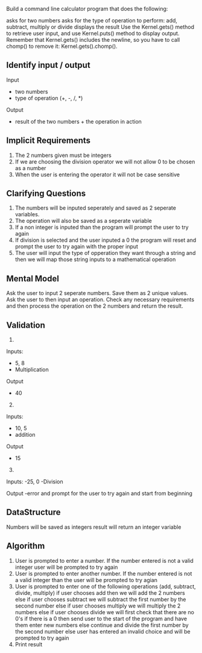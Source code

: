 Build a command line calculator program that does the following:

asks for two numbers
asks for the type of operation to perform: add, subtract, multiply or divide
displays the result
Use the Kernel.gets() method to retrieve user input, and use Kernel.puts() method to display output. 
Remember that Kernel.gets() includes the newline, so you have to call chomp() to remove it: Kernel.gets().chomp().



Identify input / output
-----------------------

Input 

- two numbers
- type of operation (+, -, /, *)

Output

- result of the two numbers + the operation in action

Implicit Requirements
---------------------

1. The 2 numbers given must be integers
2. If we are choosing the division operator we will not allow 0 to be chosen as a number
3. When the user is entering the operator it will not be case sensitive

Clarifying Questions
--------------------

1. The numbers will be inputed seperately and saved as 2 seperate variables. 
2. The operation will also be saved as a seperate variable
3. If a non integer is inputed than the program will prompt the user to try again
4. If division is selected and the user inputed a 0 the program will reset and prompt the user to try
   again with the proper input
5. The user will input the type of opperation they want through a string and then we will map those string
   inputs to a mathematical operation

Mental Model
------------

Ask the user to input 2 seperate numbers. Save them as 2 unique values. Ask the user to then input an operation.
Check any necessary requirements and then process the operation on the 2 numbers and return the result.

Validation
----------
1.

Inputs: 
- 5, 8
- Multiplication

Output
- 40

2.

Inputs:
- 10, 5
- addition

Output
- 15

3.

Inputs:
-25, 0
-Division

Output
-error and prompt for the user to try again and start from beginning

DataStructure
-------------
Numbers will be saved as integers
result will return an integer variable

Algorithm
---------
1. User is prompted to enter a number.
    If the number entered is not a valid integer user will be prompted to try again
2. User is prompted to enter another number.
    If the number entered is not a valid integer than the user will be prompted to try agian
3. User is prompted to enter one of the following operations (add, subtract, divide, multiply)
    if user chooses add then we will add the 2 numbers
    else if user chooses subtract we will subtract the first number by the second number
    else if user chooses multiply we will multiply the 2 numbers
    else if user chooses divide we will first check that there are no 0's 
      if there is a 0 then send user to the start of the program and have them enter new numbers
      else continue and divide the first number by the second number
    else user has entered an invalid choice and will be prompted to try again
4. Print result







